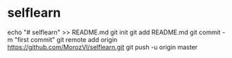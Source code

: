 # selflearn
echo "# selflearn" >> README.md
git init
git add README.md
git commit -m "first commit"
git remote add origin https://github.com/MorozVl/selflearn.git
git push -u origin master
